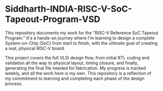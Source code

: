 # Siddharth-INDIA-RISC-V-SoC-Tapeout-Program-VSD

This repository documents my work for the "RISC-V Reference SoC Tapeout Program." It's a hands-on journey where I'm learning to design a complete System-on-Chip (SoC) from start to finish, with the ultimate goal of creating a real, physical RISC-V board.

This project covers the full VLSI design flow, from initial RTL coding and validation all the way to physical layout, timing closure, and finally, generating the final file needed for fabrication. My progress is tracked weekly, and all the work here is my own. This repository is a reflection of my commitment to learning and completing each phase of the design process.
